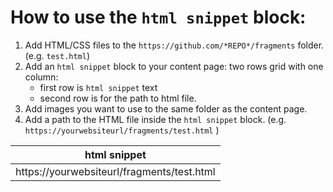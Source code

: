 # How to use the `html snippet` block:

1. Add HTML/CSS files to the `https://github.com/*REPO*/fragments` folder. (e.g. `test.html`)
2. Add an `html snippet` block to your content page: two rows grid with one column: 
   - first row is `html snippet` text
   - second row is for the path to html file.
3. Add images you want to use to the same folder as the content page.
4. Add a path to the HTML file inside the `html snippet` block. (e.g. `https://yourwebsiteurl/fragments/test.html` )

| html snippet                               | 
|--------------------------------------------|
| https://yourwebsiteurl/fragments/test.html |